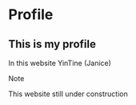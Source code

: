 # Profile

## This is my profile

In this website YinTine (Janice)

> [!NOTE]
> This website still under construction
